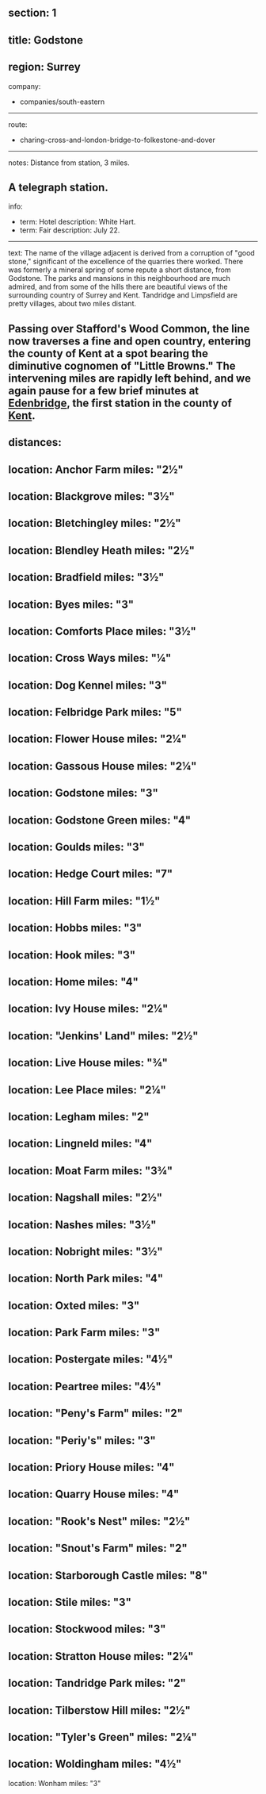 section: 1
----
title: Godstone
----
region: Surrey
----
company:
- companies/south-eastern
----
route:
- charing-cross-and-london-bridge-to-folkestone-and-dover
----
notes: Distance from station, 3 miles.

A telegraph station.
----
info:
- term: Hotel
  description: White Hart.
- term: Fair
  description: July 22.
----
text: The name of the village adjacent is derived from a corruption of "good stone," significant of the excellence of the quarries there worked. There was formerly a mineral spring of some repute a short distance, from Godstone. The parks and mansions in this neighbourhood are much admired, and from some of the hills there are beautiful views of the surrounding country of Surrey and Kent. Tandridge and Limpsfield are pretty villages, about two miles distant.

Passing over Stafford's Wood Common, the line now traverses a fine and open country, entering the county of Kent at a spot bearing the diminutive cognomen of "Little Browns." The intervening miles are rapidly left behind, and we again pause for a few brief minutes at [Edenbridge](/stations/edenbridge), the first station in the county of [Kent](/regions/england/kent).
----
distances:
- 
  location: Anchor Farm
  miles: "2½"
- 
  location: Blackgrove
  miles: "3½"
- 
  location: Bletchingley
  miles: "2½"
- 
  location: Blendley Heath
  miles: "2½"
- 
  location: Bradfield
  miles: "3½"
- 
  location: Byes
  miles: "3"
- 
  location: Comforts Place
  miles: "3½"
- 
  location: Cross Ways
  miles: "¼"
- 
  location: Dog Kennel
  miles: "3"
- 
  location: Felbridge Park
  miles: "5"
- 
  location: Flower House
  miles: "2¼"
- 
  location: Gassous House
  miles: "2¼"
- 
  location: Godstone
  miles: "3"
- 
  location: Godstone Green
  miles: "4"
- 
  location: Goulds
  miles: "3"
- 
  location: Hedge Court
  miles: "7"
- 
  location: Hill Farm
  miles: "1½"
- 
  location: Hobbs
  miles: "3"
- 
  location: Hook
  miles: "3"
- 
  location: Home
  miles: "4"
- 
  location: Ivy House
  miles: "2¼"
- 
  location: "Jenkins' Land"
  miles: "2½"
- 
  location: Live House
  miles: "¾"
- 
  location: Lee Place
  miles: "2¼"
- 
  location: Legham
  miles: "2"
- 
  location: Lingneld
  miles: "4"
- 
  location: Moat Farm
  miles: "3¾"
- 
  location: Nagshall
  miles: "2½"
- 
  location: Nashes
  miles: "3½"
- 
  location: Nobright
  miles: "3½"
- 
  location: North Park
  miles: "4"
- 
  location: Oxted
  miles: "3"
- 
  location: Park Farm
  miles: "3"
- 
  location: Postergate
  miles: "4½"
- 
  location: Peartree
  miles: "4½"
- 
  location: "Peny's Farm"
  miles: "2"
- 
  location: "Periy's"
  miles: "3"
- 
  location: Priory House
  miles: "4"
- 
  location: Quarry House
  miles: "4"
- 
  location: "Rook's Nest"
  miles: "2½"
- 
  location: "Snout's Farm"
  miles: "2"
- 
  location: Starborough Castle
  miles: "8"
- 
  location: Stile
  miles: "3"
- 
  location: Stockwood
  miles: "3"
- 
  location: Stratton House
  miles: "2¼"
- 
  location: Tandridge Park
  miles: "2"
- 
  location: Tilberstow Hill
  miles: "2½"
- 
  location: "Tyler's Green"
  miles: "2¼"
- 
  location: Woldingham
  miles: "4½"
- 
  location: Wonham
  miles: "3"
